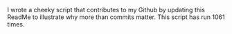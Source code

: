 I wrote a cheeky script that contributes to my Github by updating this ReadMe to illustrate why more than commits matter. This script has run 1061 times.